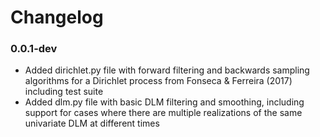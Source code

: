 Changelog
=========

### 0.0.1-dev

- Added dirichlet.py file with forward filtering and backwards sampling
  algorithms for a Dirichlet process from Fonseca & Ferreira (2017)
  including test suite
- Added dlm.py file with basic DLM filtering and smoothing, including
  support for cases where there are multiple realizations of the same
  univariate DLM at different times
